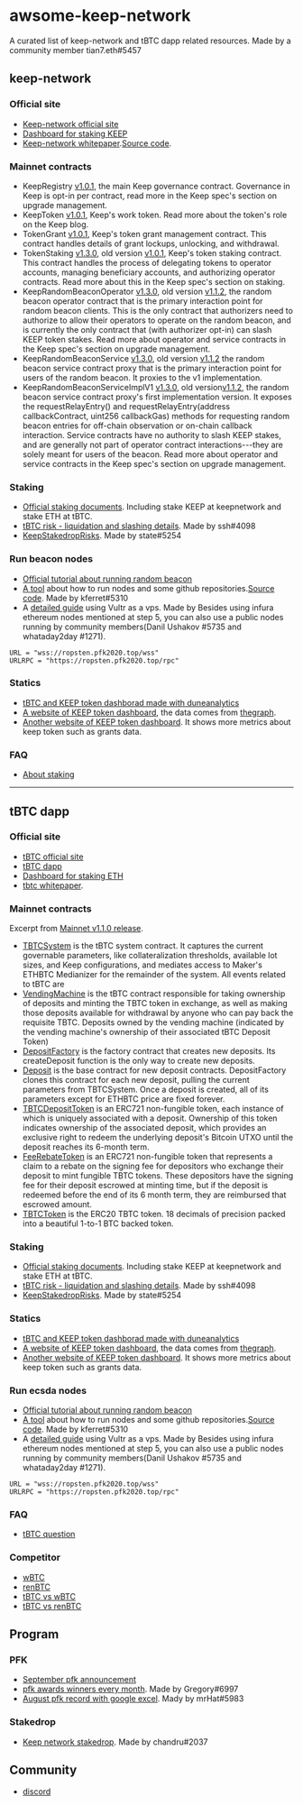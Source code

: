 # awsome-keep-network
A curated list of keep-network and tBTC dapp related resources. Made by a community member tian7.eth#5457

## keep-network
### Official site
- [Keep-network official site](https://keep.network)
- [Dashboard for staking KEEP](https://dashboard.keep.network)
- [Keep-network whitepaper](https://backend.keep.network/whitepaper).[Source code](https://github.com/keep-network/whitepaper).
### Mainnet contracts
- KeepRegistry [v1.0.1](https://etherscan.io/address/0x1a9589F56c969d6b0D3787ea02322476eAd3fB05), the main Keep governance contract. Governance in Keep is opt-in per contract, read more in the Keep spec's section on upgrade management.
- KeepToken [v1.0.1](http://etherscan.io/address/0x85Eee30c52B0b379b046Fb0F85F4f3Dc3009aFEC), Keep's work token. Read more about the token's role on the Keep blog.
- TokenGrant [v1.0.1](https://etherscan.io/address/0x175989c71fd023d580c65f5dc214002687ff88b7), Keep's token grant management contract. This contract handles details of grant lockups, unlocking, and withdrawal.
- TokenStaking [v1.3.0](https://etherscan.io/address/0x1293a54e160d1cd7075487898d65266081a15458), old version [v1.0.1](https://etherscan.io/address/0x6D1140a8c8e6Fac242652F0a5A8171b898c67600), Keep's token staking contract. This contract handles the process of delegating tokens to operator accounts, managing beneficiary accounts, and authorizing operator contracts. Read more about this in the Keep spec's section on staking.
- KeepRandomBeaconOperator [v1.3.0](https://etherscan.io/address/0xdf708431162ba247ddae362d2c919e0fbafcf9de), old version [v1.1.2](https://etherscan.io/address/0x70F2202D85a4F0Cad36e978976f84E982920A624), the random beacon operator contract that is the primary interaction point for random beacon clients. This is the only contract that authorizers need to authorize to allow their operators to operate on the random beacon, and is currently the only contract that (with authorizer opt-in) can slash KEEP token stakes. Read more about operator and service contracts in the Keep spec's section on upgrade management.
- KeepRandomBeaconService [v1.3.0](https://etherscan.io/address/0x50510e691c90ea098e3fdd23c311731bf394aafd), old version [v1.1.2](https://etherscan.io/address/0x70F2202D85a4F0Cad36e978976f84E982920A624) the random beacon service contract proxy that is the primary interaction point for users of the random beacon. It proxies to the v1 implementation.
- KeepRandomBeaconServiceImplV1 [v1.3.0](https://etherscan.io/address/0x09959798b95d00a3183d20fac298e4594e599eab), old version[v1.1.2](https://etherscan.io/address/0x70F2202D85a4F0Cad36e978976f84E982920A624), the random beacon service contract proxy's first implementation version. It exposes the requestRelayEntry() and requestRelayEntry(address callbackContract, uint256 callbackGas) methods for requesting random beacon entries for off-chain observation or on-chain callback interaction. Service contracts have no authority to slash KEEP stakes, and are generally not part of operator contract interactions---they are solely meant for users of the beacon. Read more about operator and service contracts in the Keep spec's section on upgrade management.

### Staking
- [Official staking documents](https://keep-network.gitbook.io/staking-documentation/). Including stake KEEP at keepnetwork and stake ETH at tBTC.
- [tBTC risk - liquidation and slashing details](https://hackmd.io/OzIeyWcfTVO69zIF67XCkg). Made by ssh#4098
- [KeepStakedropRisks](https://hackmd.io/@LayerState/KeepStakedropRisks). Made by state#5254

### Run beacon nodes
- [Official tutorial about running random beacon](https://github.com/keep-network/keep-core/blob/master/docs/run-random-beacon.adoc)
- [A tool](https://keeptools.org/) about how to run nodes and some github repositories.[Source code](https://github.com/kferretcrypto/keep-tools). Made by kferret#5310
- A [detailed guide](https://medium.com/@nickgrego/step-by-step-guide-for-installing-both-ecdsa-beacon-nodes-on-vps-with-100-voucher-db930ab2a667) using Vultr as a vps. Made by Besides using infura ethereum nodes mentioned at step 5, you can also use a public nodes running by community members(Danil Ushakov #5735 and whataday2day #1271).
```
URL = "wss://ropsten.pfk2020.top/wss"
URLRPC = "https://ropsten.pfk2020.top/rpc"
```
### Statics
- [tBTC and KEEP token dashborad made with duneanalytics](https://explore.duneanalytics.com/dashboard/tbtc)
- [A website of KEEP token dashboard](https://keepexplorer.com/), the data comes from [thegraph](https://thegraph.com/explorer/subgraph/suntzu93/keepnetwork).
- [Another website of KEEP token dashboard](https://keep-explorer.herokuapp.com/keep/blocks). It shows more metrics about keep token such as grants data.

### FAQ
- [About staking](https://keep-network.gitbook.io/staking-documentation/help/faq)
----------------------------------------------------------------------------------------------------

## tBTC dapp
### Official site
- [tBTC official site](https://tbtc.network/)
- [tBTC dapp](https://dapp.tbtc.network/)
- [Dashboard for staking ETH](https://dashboard.keep.network)
- [tbtc whitepaper](https://docs.keep.network/tbtc/index.html).

### Mainnet contracts
Excerpt from [Mainnet v1.1.0 release](https://github.com/keep-network/tbtc/releases/tag/solidity%2Fv1.1.0).

- [TBTCSystem](https://etherscan.io/address/0xe20a5c79b39bc8c363f0f49adcfa82c2a01ab64a) is the tBTC system contract. It captures the current governable parameters, like collateralization thresholds, available lot sizes, and Keep configurations, and mediates access to Maker's ETHBTC Medianizer for the remainder of the system. All events related to tBTC are
- [VendingMachine](https://etherscan.io/address/0x526c08E5532A9308b3fb33b7968eF78a5005d2AC) is the tBTC contract responsible for taking ownership of deposits and minting the TBTC token in exchange, as well as making those deposits available for withdrawal by anyone who can pay back the requisite TBTC. Deposits owned by the vending machine (indicated by the vending machine's ownership of their associated tBTC Deposit Token)
- [DepositFactory](https://etherscan.io/address/0x87EFFeF56C7fF13E2463b5d4dCE81bE2340FAf8b) is the factory contract that creates new deposits. Its createDeposit function is the only way to create new deposits.
- [Deposit](https://etherscan.io/address/0xCffDCB12b74bE900e2020B9D96D256F1fEA96342) is the base contract for new deposit contracts. DepositFactory clones this contract for each new deposit, pulling the current parameters from TBTCSystem. Once a deposit is created, all of its parameters except for ETHBTC price are fixed forever.
- [TBTCDepositToken](https://etherscan.io/address/0x10B66Bd1e3b5a936B7f8Dbc5976004311037Cdf0) is an ERC721 non-fungible token, each instance of which is uniquely associated with a deposit. Ownership of this token indicates ownership of the associated deposit, which provides an exclusive right to redeem the underlying deposit's Bitcoin UTXO until the deposit reaches its 6-month term.
- [FeeRebateToken](https://etherscan.io/address/0xaf3fFF06b75f99352d8C2a3C4beF1339a2f94789) is an ERC721 non-fungible token that represents a claim to a rebate on the signing fee for depositors who exchange their deposit to mint fungible TBTC tokens. These depositors have the signing fee for their deposit escrowed at minting time, but if the deposit is redeemed before the end of its 6 month term, they are reimbursed that escrowed amount.
- [TBTCToken](https://etherscan.io/address/0x8dAEBADE922dF735c38C80C7eBD708Af50815fAa) is the ERC20 TBTC token. 18 decimals of precision packed into a beautiful 1-to-1 BTC backed token.

### Staking
- [Official staking documents](https://keep-network.gitbook.io/staking-documentation/). Including stake KEEP at keepnetwork and stake ETH at tBTC.
- [tBTC risk - liquidation and slashing details](https://hackmd.io/OzIeyWcfTVO69zIF67XCkg). Made by ssh#4098
- [KeepStakedropRisks](https://hackmd.io/@LayerState/KeepStakedropRisks). Made by state#5254

### Statics
- [tBTC and KEEP token dashborad made with duneanalytics](https://explore.duneanalytics.com/dashboard/tbtc)
- [A website of KEEP token dashboard](https://keepexplorer.com/), the data comes from [thegraph](https://thegraph.com/explorer/subgraph/suntzu93/keepnetwork).
- [Another website of KEEP token dashboard](https://keep-explorer.herokuapp.com/keep/blocks). It shows more metrics about keep token such as grants data.

### Run ecsda nodes
- [Official tutorial about running random beacon](https://github.com/keep-network/keep-core/blob/master/docs/run-random-beacon.adoc)
- [A tool](https://keeptools.org/) about how to run nodes and some github repositories.[Source code](https://github.com/kferretcrypto/keep-tools). Made by kferret#5310
- A [detailed guide](https://medium.com/@nickgrego/step-by-step-guide-for-installing-both-ecdsa-beacon-nodes-on-vps-with-100-voucher-db930ab2a667) using Vultr as a vps. Made by Besides using infura ethereum nodes mentioned at step 5, you can also use a public nodes running by community members(Danil Ushakov #5735 and whataday2day #1271).
```
URL = "wss://ropsten.pfk2020.top/wss"
URLRPC = "https://ropsten.pfk2020.top/rpc"
```
### FAQ
- [tBTC question](https://tbtc.network/faq)

### Competitor
- [wBTC](https://wbtc.network/)
- [renBTC](https://bridge.renproject.io/)
- [tBTC vs wBTC](https://medium.com/@yurataro2055/btc-on-ethereum-tbtc-vs-wbtc-317edf1da79f)
- [tBTC vs renBTC](https://telegra.ph/High-level-differences-between-renBTC-and-tBTC-05-26)


## Program
### PFK
- [September pfk announcement](https://blog.keep.network/what-james-prestwich-is-looking-for-in-septembers-playing-for-keeps-7a980d9520b0 )
- [pfk awards winners every month](https://pfkawards.com/). Made by Gregory#6997
- [August pfk record with google excel](https://docs.google.com/spreadsheets/d/1zZHukNvJJxAqwWcRqU4qq2uBaRjVfdCTsfqt2G-33mQ/edit#gid=0). Mady by mrHat#5983

### Stakedrop
- [Keep network stakedrop](https://medium.com/@chdru/keep-network-stakedrop-3e63355a18ec). Made by chandru#2037

## Community
- [discord](https://discordapp.com/invite/wYezN7v)
